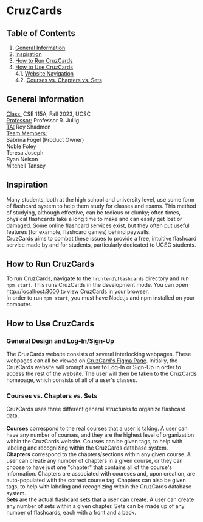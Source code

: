 # CruzCards
## Table of Contents
1. [General Information](https://github.com/sabrinafogel/CruzCards/main/README.md#general-information)
2. [Inspiration](https://github.com/sabrinafogel/CruzCards/main/README.md#inspiration)
3. [How to Run CruzCards](https://github.com/sabrinafogel/CruzCards/main/README.md#how-to-run-cruzcards)
4. [How to Use CruzCards](https://github.com/sabrinafogel/CruzCards/main/README.md#how-to-use-cruzcards)\
  4.1. [Website Navigation](https://github.com/sabrinafogel/CruzCards/main/README.md#general-design-and-log-insign-up)\
  4.2. [Courses vs. Chapters vs. Sets](https://github.com/sabrinafogel/CruzCards/main/README.md#courses-vs-chapters-vs-sets)

## General Information
<ins>Class:</ins> CSE 115A, Fall 2023, UCSC \
<ins>Professor:</ins> Professor R. Jullig \
<ins>TA:</ins> Roy Shadmon \
<ins>Team Members:</ins> \
Sabrina Fogel (Product Owner)\
Noble Foley \
Teresa Joseph \
Ryan Nelson \
Mitchell Tansey

## Inspiration
Many students, both at the high school and university level, use some form of flashcard system to help them study for classes and exams. This method of studying, although effective, can be tedious or clunky; often times, physical flashcards take a long time to make and can easily get lost or damaged. Some online flashcard services exist, but they often put useful features (for example, flashcard games) behind paywalls.\
CruzCards aims to combat these issues to provide a free, intuitive flashcard service made by and for students, particularly dedicated to UCSC students.

## How to Run CruzCards
To run CruzCards, navigate to the `frontend\flashcards` directory and run `npm start`. This runs CruzCards in the development mode. You can open [http://localhost:3000](http://localhost:3000) to view CruzCards in your browser.\
In order to run `npm start`, you must have Node.js and npm installed on your computer.

## How to Use CruzCards
### General Design and Log-In/Sign-Up
The CruzCards website consists of several interlocking webpages. These webpages can all be viewed on [CruzCard's Figma Page](https://www.figma.com/file/grfde2xX7sgQS6c5Q4uPTy/CSE-115A-CruzCards?type=design&node-id=796269-448&mode=design&t=QOh0fLt0nvj1LUST-0). Initially, the CruzCards website will prompt a user to Log-In or Sign-Up in order to access the rest of the website. The user will then be taken to the CruzCards homepage, which consists of all of a user's classes.

### Courses vs. Chapters vs. Sets
CruzCards uses three different general structures to organize flashcard data. \
\
**Courses** correspond to the real courses that a user is taking. A user can have any number of courses, and they are the highest level of organization within the CruzCards website. Courses can be given tags, to help with labeling and recognizing within the CruzCards database system.\
**Chapters** correspond to the chapters/sections within any given course. A user can create any number of chapters in a given course, or they can choose to have just one "chapter" that contains all of the course's information. Chapters are associated with coureses and, upon creation, are auto-populated with the correct course tag. Chapters can also be given tags, to help with labeling and recognizing within the CruzCards database system.\
**Sets** are the actual flashcard sets that a user can create. A user can create any number of sets within a given chapter. Sets can be made up of any number of flashcards, each with a front and a back.

